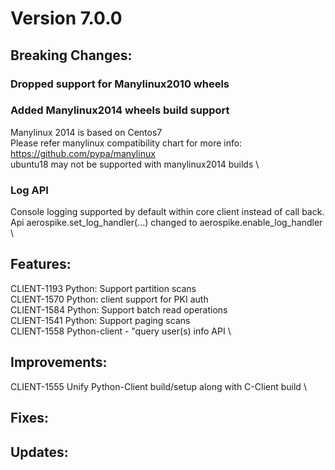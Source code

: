 # Version 7.0.0

## Breaking Changes:

### Dropped support for Manylinux2010 wheels

### Added Manylinux2014 wheels build support
Manylinux 2014 is based on Centos7 \
Please refer manylinux compatibility chart for more info: https://github.com/pypa/manylinux \
ubuntu18 may not be supported with manylinux2014 builds \

### Log API
Console logging supported by default within core client instead of call back. \
Api aerospike.set_log_handler(...) changed to aerospike.enable_log_handler \

## Features:
CLIENT-1193	Python: Support partition scans \
CLIENT-1570	Python: client support for PKI auth \
CLIENT-1584	Python: Support batch read operations \
CLIENT-1541	Python: Support paging scans \
CLIENT-1558	Python-client - "query user(s) info API \

## Improvements:
CLIENT-1555	Unify Python-Client build/setup along with C-Client build \

## Fixes:

## Updates:
